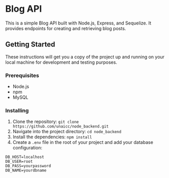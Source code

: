 # Blog API

This is a simple Blog API built with Node.js, Express, and Sequelize. It provides endpoints for creating and retrieving blog posts.

## Getting Started
These instructions will get you a copy of the project up and running on your local machine for development and testing purposes.

### Prerequisites

- Node.js
- npm
- MySQL

### Installing

1. Clone the repository: `git clone https://github.com/unaicc/node_backend.git`
2. Navigate into the project directory: `cd node_backend`
3. Install the dependencies: `npm install`
4. Create a `.env` file in the root of your project and add your database configuration:

```env
DB_HOST=localhost
DB_USER=root
DB_PASS=yourpassword
DB_NAME=yourdbname
